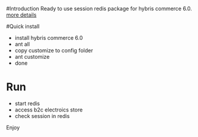 #Introduction
Ready to use session redis package for hybris commerce 6.0. [more details](https://github.com/colorzhang/hybris/blob/master/Setup%20a%20multi-nodes%20hybris%20cluster%20with%20centralized%20session%20persistence%20on%20Redis.md)

#Quick install

* install hybris commerce 6.0
* ant all
* copy customize to config folder
* ant customize
* done

# Run
* start redis
* access b2c electroics store
* check session in redis

Enjoy
